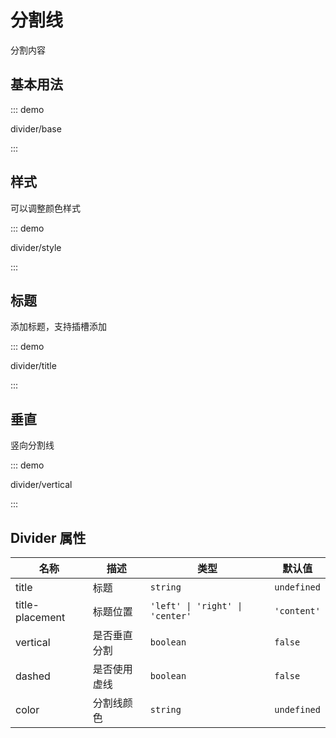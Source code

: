 # 分割线

分割内容

## 基本用法

::: demo

divider/base

:::

## 样式

可以调整颜色样式

::: demo

divider/style

:::

## 标题

添加标题，支持插槽添加

::: demo

divider/title

:::

## 垂直

竖向分割线

::: demo

divider/vertical

:::

## Divider 属性

| 名称            | 描述         | 类型                            | 默认值      |
| --------------- | ------------ | ------------------------------- | ----------- |
| title           | 标题         | `string`                        | `undefined` |
| title-placement | 标题位置     | `'left' \| 'right' \| 'center'` | `'content'` |
| vertical        | 是否垂直分割 | `boolean`                       | `false`     |
| dashed          | 是否使用虚线 | `boolean`                       | `false`     |
| color           | 分割线颜色   | `string`                        | `undefined` |



<script setup lang="ts">
import DividerBase from '../examples/divider/base.vue'
import DividerStyle from '../examples/divider/style.vue'
import DividerTitle from '../examples/divider/title.vue'
import DividerVertical from '../examples/divider/vertical.vue'
</script>
